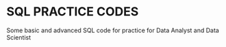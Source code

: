 # SQL PRACTICE CODES 
 Some basic and advanced SQL code for practice for Data Analyst and Data Scientist
